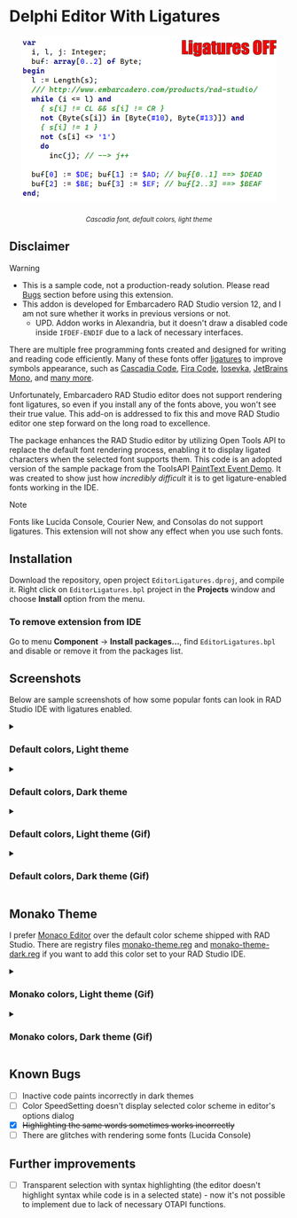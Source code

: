 # Delphi Editor With Ligatures

<p align="center">
    <img src="/Screenshots/ligatures-on-off-cascadia.gif">    
</p>
<p align="center"><sub><i>Cascadia font, default colors, light theme</i></sup></p>

## Disclaimer

> [!WARNING]
> - This is a sample code, not a production-ready solution. Please read [Bugs](#known-bugs) section before using this extension.
> - This addon is developed for Embarcadero RAD Studio version 12, and I am not sure whether it works in previous versions or not.
>     - UPD. Addon works in Alexandria, but it doesn't draw a disabled code inside `IFDEF-ENDIF` due to a lack of necessary interfaces.

There are multiple free programming fonts created and designed for writing and reading code efficiently. Many of these fonts offer [ligatures](https://en.wikipedia.org/wiki/Ligature_(writing)) to improve symbols appearance, such as [Cascadia Code](https://github.com/microsoft/cascadia-code), [Fira Code](https://github.com/tonsky/FiraCode), [Iosevka](https://typeof.net/Iosevka/), [JetBrains Mono](https://www.jetbrains.com/lp/mono/), and [many more](https://www.programmingfonts.org/).

Unfortunately, Embarcadero RAD Studio editor does not support rendering font ligatures, so even if you install any of the fonts above, you won't see their true value. This add-on is addressed to fix this and move RAD Studio editor one step forward on the long road to excellence.

The package enhances the RAD Studio editor by utilizing Open Tools API to replace the default font rendering process, enabling it to display ligated characters when the selected font supports them. This code is an adopted version of the sample package from the ToolsAPI [PaintText Event Demo](https://github.com/Embarcadero/RADStudio12Demos/tree/main/Object%20Pascal/ToolsAPI/Editor%20Demos/PaintText%20Event%20Demo). It was created to show just how *incredibly difficult* it is to get ligature-enabled fonts working in the IDE.

> [!NOTE]
> Fonts like Lucida Console, Courier New, and Consolas do not support ligatures. This extension will not show any effect when you use such fonts.

## Installation

Download the repository, open project `EditorLigatures.dproj`, and compile it. Right click on `EditorLigatures.bpl` project in the **Projects** window and choose **Install** option from the menu.

### To remove extension from IDE

Go to menu **Component** -> **Install packages...**, find `EditorLigatures.bpl` and disable or remove it from the packages list.

## Screenshots
Below are sample screenshots of how some popular fonts can look in RAD Studio IDE with ligatures enabled.

<details>
<summary><h3>Default colors, Light theme</h3></summary>
  
|BEFORE<br>Ligatures Off 😖|AFTER<br>Ligatures On 🤩|
|-|-|
|||
|[Cascadia Code](https://github.com/microsoft/cascadia-code)|[Cascadia Code](https://github.com/microsoft/cascadia-code)|
|![](/Screenshots/default-light-off-cascadia.png)<br><p align="center"><sup><i>Cascadia Code, Default colors, Light theme</i></sup></p>|![](/Screenshots/default-light-on-cascadia.png)<br><p align="center"><sup><i>Cascadia Code, Default colors, Light theme</i></sup></p>|
|[Fira Code](https://github.com/tonsky/FiraCode)|[Fira Code](https://github.com/tonsky/FiraCode)|
|![](/Screenshots/default-light-off-firacode.png)|![](/Screenshots/default-light-on-firacode.png)|
|[Iosevka](https://typeof.net/Iosevka/)|[Iosevka](https://typeof.net/Iosevka/)|
|![](/Screenshots/default-light-off-iosevka.png)|![](/Screenshots/default-light-on-iosevka.png)|
|JetBrains Mono|JetBrains Mono|
|![](/Screenshots/default-light-off-mono.png)|![](/Screenshots/default-light-on-mono.png)|
</details>
<details>
<summary><h3>Default colors, Dark theme</h3></summary>

|BEFORE<br>Ligatures Off 😖|AFTER<br>Ligatures On 🤩|
|-|-|
|[Cascadia Code](https://github.com/microsoft/cascadia-code)|[Cascadia Code](https://github.com/microsoft/cascadia-code)|
|![](/Screenshots/default-dark-off-cascadia.png)|![](/Screenshots/default-dark-on-cascadia.png)|
|[Fira Code](https://github.com/tonsky/FiraCode)|[Fira Code](https://github.com/tonsky/FiraCode)|
|![](/Screenshots/default-dark-off-firacode.png)|![](/Screenshots/default-dark-on-firacode.png)|
|[Iosevka](https://typeof.net/Iosevka/)|[Iosevka](https://typeof.net/Iosevka/)|
|![](/Screenshots/default-dark-off-iosevka.png)|![](/Screenshots/default-dark-on-iosevka.png)|
|JetBrains Mono|JetBrains Mono|
|![](/Screenshots/default-dark-off-mono.png)|![](/Screenshots/default-dark-on-mono.png)|
</details>

<details>
<summary><h3>Default colors, Light theme (Gif)</h3></summary>

![](/Screenshots/ligatures-default.gif)
</details>

<details>
<summary><h3>Default colors, Dark theme (Gif)</h3></summary>

![](/Screenshots/ligatures-default-dark.gif)
</details>

## Monako Theme
I prefer [Monaco Editor](https://microsoft.github.io/monaco-editor/) over the default color scheme shipped with RAD Studio. There are registry files [monako-theme.reg](Themes/monako-theme.reg.txt) and [monako-theme-dark.reg](Themes/monako-theme-dark.reg.txt) if you want to add this color set to your RAD Studio IDE.

<details>
<summary><h3>Monako colors, Light theme (Gif)</h3></summary>

![](/Screenshots/ligatures-monako-light.gif)
</details>

<details>
<summary><h3>Monako colors, Dark theme (Gif)</h3></summary>

![](/Screenshots/ligatures-monako-dark.gif)
</details>

## Known Bugs
- [ ] Inactive code paints incorrectly in dark themes
- [ ] Color SpeedSetting doesn't display selected color scheme in editor's options dialog
- [x] ~~Highlighting the same words sometimes works incorrectly~~
- [ ] There are glitches with rendering some fonts (Lucida Console)

## Further improvements
- [ ] Transparent selection with syntax highlighting (the editor doesn't highlight syntax while code is in a selected state) - now it's not possible to implement due to lack of necessary OTAPI functions.
